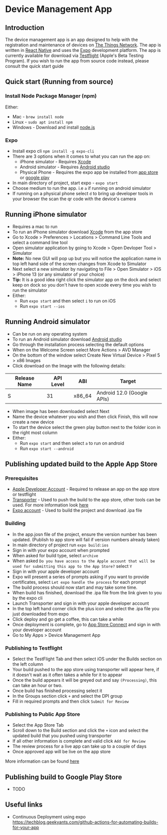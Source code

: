 # Device Management App
## Introduction
The device management app is an app designed to help with the registration and maintenance of devices on [The Things Network](https://www.thethingsnetwork.org/). The app is written in [React Native](https://reactnative.dev/) and uses the [Expo](https://expo.dev/) development platform. The app is currently available for download via [Testflight](https://testflight.apple.com/join/ZspSdWIi) (Apple's Beta Testing Program). If you wish to run the app from source code instead, please consult the quick start guide


## Quick start (Running from source)
### Install Node Package Manager (npm)

Either:

- Mac - `brew install node`
- Linux -  `sudo apt install npm`
- Windows - Download and install [node.js](https://nodejs.org/en/download/)

### Expo
- Install expo cli `npm install -g expo-cli`
- There are 3 options when it comes to what you can run the app on:
	- iPhone simulator - Requires [Xcode](https://apps.apple.com/au/app/xcode/id497799835?mt=12)
	- Android simulator - Requires [Android studio](https://developer.android.com/studio)
	- Physical Phone - Requires the expo app be installed from [app store](https://apps.apple.com/au/app/expo-go/id982107779) or [google play](https://play.google.com/store/apps/details?id=host.exp.exponent)
- In main directory of project, start expo - `expo start`
- Choose medium to run the app. i.e `a` if running on android simulator
- If running on a physical phone select `d` to bring up developer tools in your browser the scan the qr code with the device's camera


## Running iPhone simulator
- Requires a mac to run
- To run an iPhone simulator download [Xcode](https://apps.apple.com/au/app/xcode/id497799835?mt=12) from the app store
- Go to Xcode > Preferences > Locations > Command Line Tools and select a command line tool
- Open simulator application by going to Xcode > Open Devloper Tool > Simulator
- **Note:** No new GUI will pop up but you will notice the application name in top left hand side of the screen changes from Xcode to Simulator
- Next select a new simulator by navigating to File > Open Simulator > iOS > iPhone 13 (or any simulator of your choice)
- **Tip:** It is a good idea right click the simulator app on the dock and select keep on dock so you don't have to open xcode every time you wish to run the simulator
- Either:
	- Run `expo start` and then select `i` to run on iOS
	- Run `expo start --ios`

## Running Android simulator
- Can be run on any operating system
- To run an Android simulator download [Android studio](https://developer.android.com/studio)
- Go through the installation process selecting the default options
- When on the Welcome Screen select More Actions > AVD Manager
- On the bottom of the window select Create New Virtual Device > Pixel 5 > x86 Images
- Click download on the Image with the following details:

|Release Name|API Level|ABI|Target
|---|---|---|---|
|S|31|x86_64|Android 12.0 (Google APIs)|

- When image has been downloaded select Next
- Name the device whatever you wish and then click Finish, this will now create a new device
- To start the device select the green play button next to the folder icon in the right most column
- Either:
	- Run `expo start` and then select `a` to run on android
	- Run `expo start --android`  

## Publishing updated build to the Apple App Store
### Prerequisites
- [Apple Developer Account](https://developer.apple.com/) - Required to release an app on the app store or testflight
- [Transporter](https://apps.apple.com/au/app/transporter/id1450874784?mt=12) - Used to push the build to the app store, other tools can be used. For more information look [here](https://help.apple.com/app-store-connect/#/devb1c185036)
- [Expo account](https://expo.dev/) - Used to build the project and download .ipa file 


### Building
- In the app.josn file of the project, ensure the version number has been updated. (Publish to app store will fail if version numbers already taken)
- In main directory of project run `expo build:ios`
- Sign in with your expo account when prompted
- When asked for build type, select `archive`
- When asked `Do you have access to the Apple account that will be used for submitting this app to the App Store?` select `Y`
- Sign in with your apple developer account
- Expo will present a series of prompts asking if you want to provide certificates, select `Let expo handle the process` for each prompt
- The build process should now start and may take some time.
- When build has finished, download the .ipa file from the link given to you by the expo cli
- Launch Transporter and sign in with your apple developer account
- In the top left hand corner click the plus icon and select the .ipa file you just downloaded from expo
- Click deploy and go get a coffee, this can take a while
- Once deployment is complete, go to [App Store Connect](https://appstoreconnect.apple.com/) and sign in with your developer account
- Go to My Apps > Device Management App

### Publishing to Testflight
- Select the TestFlight Tab and then select iOS under the Builds section on the left column
- Your build pushed to the app store using transporter will appear here, if it doesn't wait as it often takes a while for it to appear
- Once the build appears it will be greyed out and say `(Processing)`, this can take an hour or two.
- Once build has finished processing select it
- In the Groups section click `+` and select the DPI group
- Fill in required prompts and then click `Submit for Review`

### Publishing to Public App Store
- Select the App Store Tab
- Scroll down to the Build section and click the `+` icon and select the updated build that you pushed using transporter
- If all other information is complete and valid click `Add for Review`
- The review process for a live app can take up to a couple of days
- Once approved app will be live on the app store

More information can be found [here](https://developer.apple.com/documentation/xcode/distributing-your-app-for-beta-testing-and-releases)

## Publishing build to Google Play Store
- TODO

## Useful links
- Continuous Deployment using expo https://techblog.geekyants.com/github-actions-for-automating-builds-for-your-app
